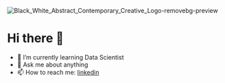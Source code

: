 ![Black_White_Abstract_Contemporary_Creative_Logo-removebg-preview](https://user-images.githubusercontent.com/57296740/204583856-11279b42-7d14-4607-9cfb-a56d832bfe68.png)

# Hi there 👋


- 🌱 I’m currently learning Data Scientist
- 💬 Ask me about anything
- 📫 How to reach me: [linkedin](https://www.linkedin.com/in/salmanfaishal/)

